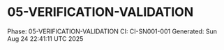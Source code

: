 # 05-VERIFICATION-VALIDATION
Phase: 05-VERIFICATION-VALIDATION
CI: CI-SN001-001
Generated: Sun Aug 24 22:41:11 UTC 2025
